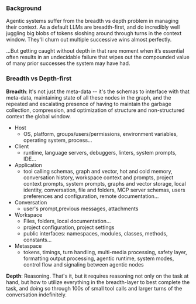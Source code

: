 ### Background

Agentic systems suffer from the breadth vs depth problem in managing their context. As a default LLMs are breadth-first, and do incredibly well juggling big blobs of tokens sloshing around through turns in the context window. They'll churn out multiple successive wins almost perfectly.

...But getting caught without depth in that rare moment when it’s essential often results in an undecidable failure that wipes out the compounded value of many prior successes the system may have had.

### Breadth vs Depth-first

**Breadth**:
It's not just the meta-data -- it's the schemas to interface with that meta-data, maintaining state of all these nodes in the graph, and the repeated and escalating presence of having to maintain the garbage collection, compression, and optimization of structure and non-structured context the global window.

- Host
  - OS, platform, groups/users/permissions, environment variables, operating system, process...
- Client
  - runtime, language servers, debuggers, linters, system prompts, IDE...
- Application
  -  tool calling schemas, graph and vector, hot and cold memory, conversation history, workspace context and prompts, project context prompts, system prompts, graphs and vector storage, local identity, conversation, file and folders, MCP server schemas, users preferences and configuration, remote documentation...
- Conversation
  - user's prompt,previous messages, attachments
- Workspace
  - Files, folders, local documentation...
  - project configuration, project settings
  - public interfaces: namespaces, modules, classes, methods, constants...
- Metaspace
  - tokens, timings, turn handling, multi-media processing, safety layer, formatting output processing, agentic runtime, system modes, control flow and signaling between agentic nodes

**Depth**:
Reasoning. That's it, but it requires reasoning not only on the task at hand, but how to utilize everything in the breadth-layer to best complete the task, and doing so through 100s of small tool calls and larger turns of the conversation indefinitely.
